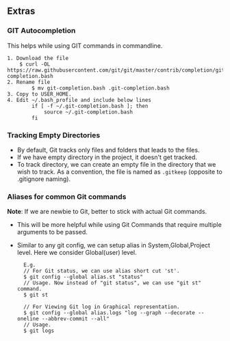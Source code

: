 ## Extras
### GIT Autocompletion
This helps while using GIT commands in commandline.
 
    1. Download the file 
        $ curl -OL https://raw.githubusercontent.com/git/git/master/contrib/completion/git-completion.bash
    2. Rename file  
            $ mv git-completion.bash .git-completion.bash
    3. Copy to USER_HOME. 
    4. Edit ~/.bash_profile and include below lines
            if [ -f ~/.git-completion.bash ]; then
                source ~/.git-completion.bash
            fi


### Tracking Empty Directories
* By default, Git tracks only files and folders that leads to the files. 
* If we have empty directory in the project, it doesn't get tracked.
* To track directory, we can create an empty file in the directory that we wish to track. As a convention, the file 
is named as `.gitkeep` (opposite to .gitignore naming).

         
### Aliases for common Git commands
**Note**: If we are newbie to Git, better to stick with actual Git commands. 

* This will be more helpful while using Git Commands that require multiple arguments to be passed. 
* Similar to any git config, we can setup alias in System,Global,Project level. Here we consider Global(user) level.

        E.g. 
        // For Git status, we can use alias short cut 'st'.
        $ git config --global alias.st "status"    
        // Usage. Now instead of "git status", we can use "git st" command.
        $ git st
        
        // For Viewing Git log in Graphical representation.
        $ git config --global alias.logs "log --graph --decorate --oneline --abbrev-commit --all"
        // Usage.
        $ git logs
    

